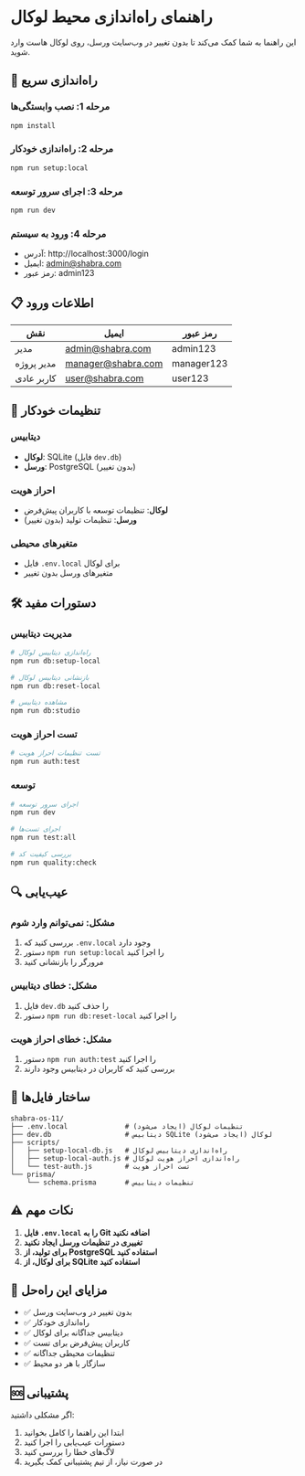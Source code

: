 # راهنمای راه‌اندازی محیط لوکال

این راهنما به شما کمک می‌کند تا بدون تغییر در وب‌سایت ورسل، روی لوکال هاست وارد شوید.

## 🚀 راه‌اندازی سریع

### مرحله 1: نصب وابستگی‌ها
```bash
npm install
```

### مرحله 2: راه‌اندازی خودکار
```bash
npm run setup:local
```

### مرحله 3: اجرای سرور توسعه
```bash
npm run dev
```

### مرحله 4: ورود به سیستم
- آدرس: http://localhost:3000/login
- ایمیل: admin@shabra.com
- رمز عبور: admin123

## 📋 اطلاعات ورود

| نقش | ایمیل | رمز عبور |
|-----|-------|----------|
| مدیر | admin@shabra.com | admin123 |
| مدیر پروژه | manager@shabra.com | manager123 |
| کاربر عادی | user@shabra.com | user123 |

## 🔧 تنظیمات خودکار

### دیتابیس
- **لوکال**: SQLite (فایل `dev.db`)
- **ورسل**: PostgreSQL (بدون تغییر)

### احراز هویت
- **لوکال**: تنظیمات توسعه با کاربران پیش‌فرض
- **ورسل**: تنظیمات تولید (بدون تغییر)

### متغیرهای محیطی
- فایل `.env.local` برای لوکال
- متغیرهای ورسل بدون تغییر

## 🛠️ دستورات مفید

### مدیریت دیتابیس
```bash
# راه‌اندازی دیتابیس لوکال
npm run db:setup-local

# بازنشانی دیتابیس لوکال
npm run db:reset-local

# مشاهده دیتابیس
npm run db:studio
```

### تست احراز هویت
```bash
# تست تنظیمات احراز هویت
npm run auth:test
```

### توسعه
```bash
# اجرای سرور توسعه
npm run dev

# اجرای تست‌ها
npm run test:all

# بررسی کیفیت کد
npm run quality:check
```

## 🔍 عیب‌یابی

### مشکل: نمی‌توانم وارد شوم
1. بررسی کنید که `.env.local` وجود دارد
2. دستور `npm run setup:local` را اجرا کنید
3. مرورگر را بازنشانی کنید

### مشکل: خطای دیتابیس
1. فایل `dev.db` را حذف کنید
2. دستور `npm run db:reset-local` را اجرا کنید

### مشکل: خطای احراز هویت
1. دستور `npm run auth:test` را اجرا کنید
2. بررسی کنید که کاربران در دیتابیس وجود دارند

## 📁 ساختار فایل‌ها

```
shabra-os-11/
├── .env.local              # تنظیمات لوکال (ایجاد می‌شود)
├── dev.db                  # دیتابیس SQLite لوکال (ایجاد می‌شود)
├── scripts/
│   ├── setup-local-db.js   # راه‌اندازی دیتابیس لوکال
│   ├── setup-local-auth.js # راه‌اندازی احراز هویت لوکال
│   └── test-auth.js        # تست احراز هویت
└── prisma/
    └── schema.prisma       # تنظیمات دیتابیس
```

## ⚠️ نکات مهم

1. **فایل `.env.local` را به Git اضافه نکنید**
2. **تغییری در تنظیمات ورسل ایجاد نکنید**
3. **برای تولید، از PostgreSQL استفاده کنید**
4. **برای لوکال، از SQLite استفاده کنید**

## 🎯 مزایای این راه‌حل

- ✅ بدون تغییر در وب‌سایت ورسل
- ✅ راه‌اندازی خودکار
- ✅ دیتابیس جداگانه برای لوکال
- ✅ کاربران پیش‌فرض برای تست
- ✅ تنظیمات محیطی جداگانه
- ✅ سازگار با هر دو محیط

## 🆘 پشتیبانی

اگر مشکلی داشتید:
1. ابتدا این راهنما را کامل بخوانید
2. دستورات عیب‌یابی را اجرا کنید
3. لاگ‌های خطا را بررسی کنید
4. در صورت نیاز، از تیم پشتیبانی کمک بگیرید
